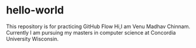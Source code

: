 # hello-world
This repository is for practicing GitHub Flow
Hi,I am Venu Madhav Chinnam. Currently I am pursuing my masters in computer science at Concordia University Wisconsin.
